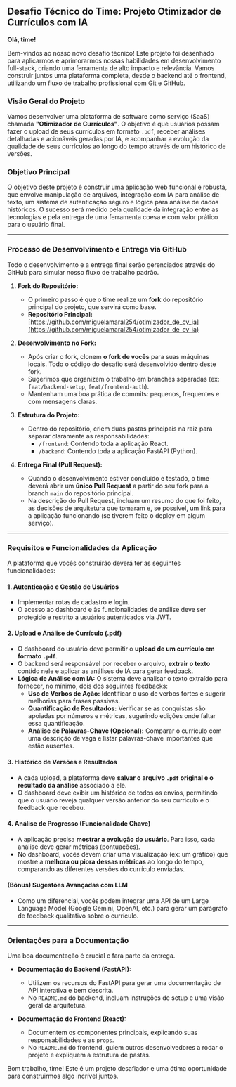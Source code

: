 
## Desafio Técnico do Time: Projeto Otimizador de Currículos com IA

**Olá, time!**

Bem-vindos ao nosso novo desafio técnico! Este projeto foi desenhado para aplicarmos e aprimorarmos nossas habilidades em desenvolvimento full-stack, criando uma ferramenta de alto impacto e relevância. Vamos construir juntos uma plataforma completa, desde o backend até o frontend, utilizando um fluxo de trabalho profissional com Git e GitHub.

### Visão Geral do Projeto

Vamos desenvolver uma plataforma de software como serviço (SaaS) chamada **"Otimizador de Currículos"**. O objetivo é que usuários possam fazer o upload de seus currículos em formato `.pdf`, receber análises detalhadas e acionáveis geradas por IA, e acompanhar a evolução da qualidade de seus currículos ao longo do tempo através de um histórico de versões.

### Objetivo Principal

O objetivo deste projeto é construir uma aplicação web funcional e robusta, que envolve manipulação de arquivos, integração com IA para análise de texto, um sistema de autenticação seguro e lógica para análise de dados históricos. O sucesso será medido pela qualidade da integração entre as tecnologias e pela entrega de uma ferramenta coesa e com valor prático para o usuário final.

---

### Processo de Desenvolvimento e Entrega via GitHub

Todo o desenvolvimento e a entrega final serão gerenciados através do GitHub para simular nosso fluxo de trabalho padrão.

1.  **Fork do Repositório:**
    * O primeiro passo é que o time realize um **fork** do repositório principal do projeto, que servirá como base.
    * **Repositório Principal:** [https://github.com/miguelamaral254/otimizador_de_cv_ia](https://github.com/miguelamaral254/otimizador_de_cv_ia)

2.  **Desenvolvimento no Fork:**
    * Após criar o fork, clonem **o fork de vocês** para suas máquinas locais. Todo o código do desafio será desenvolvido dentro deste fork.
    * Sugerimos que organizem o trabalho em branches separadas (ex: `feat/backend-setup`, `feat/frontend-auth`).
    * Mantenham uma boa prática de commits: pequenos, frequentes e com mensagens claras.

3.  **Estrutura do Projeto:**
    * Dentro do repositório, criem duas pastas principais na raiz para separar claramente as responsabilidades:
        * `/frontend`: Contendo toda a aplicação React.
        * `/backend`: Contendo toda a aplicação FastAPI (Python).

4.  **Entrega Final (Pull Request):**
    * Quando o desenvolvimento estiver concluído e testado, o time deverá abrir um **único Pull Request** a partir do seu fork para a branch `main` do repositório principal.
    * Na descrição do Pull Request, incluam um resumo do que foi feito, as decisões de arquitetura que tomaram e, se possível, um link para a aplicação funcionando (se tiverem feito o deploy em algum serviço).

---

### Requisitos e Funcionalidades da Aplicação

A plataforma que vocês construirão deverá ter as seguintes funcionalidades:

#### **1. Autenticação e Gestão de Usuários**
* Implementar rotas de cadastro e login.
* O acesso ao dashboard e às funcionalidades de análise deve ser protegido e restrito a usuários autenticados via JWT.

#### **2. Upload e Análise de Currículo (.pdf)**
* O dashboard do usuário deve permitir o **upload de um currículo em formato `.pdf`**.
* O backend será responsável por receber o arquivo, **extrair o texto** contido nele e aplicar as análises de IA para gerar feedback.
* **Lógica de Análise com IA:** O sistema deve analisar o texto extraído para fornecer, no mínimo, dois dos seguintes feedbacks:
    * **Uso de Verbos de Ação:** Identificar o uso de verbos fortes e sugerir melhorias para frases passivas.
    * **Quantificação de Resultados:** Verificar se as conquistas são apoiadas por números e métricas, sugerindo edições onde faltar essa quantificação.
    * **Análise de Palavras-Chave (Opcional):** Comparar o currículo com uma descrição de vaga e listar palavras-chave importantes que estão ausentes.

#### **3. Histórico de Versões e Resultados**
* A cada upload, a plataforma deve **salvar o arquivo `.pdf` original e o resultado da análise** associado a ele.
* O dashboard deve exibir um histórico de todos os envios, permitindo que o usuário reveja qualquer versão anterior do seu currículo e o feedback que recebeu.

#### **4. Análise de Progresso (Funcionalidade Chave)**
* A aplicação precisa **mostrar a evolução do usuário**. Para isso, cada análise deve gerar métricas (pontuações).
* No dashboard, vocês devem criar uma visualização (ex: um gráfico) que mostre a **melhora ou piora dessas métricas** ao longo do tempo, comparando as diferentes versões do currículo enviadas.

#### **(Bônus) Sugestões Avançadas com LLM**
* Como um diferencial, vocês podem integrar uma API de um Large Language Model (Google Gemini, OpenAI, etc.) para gerar um parágrafo de feedback qualitativo sobre o currículo.

---

### Orientações para a Documentação

Uma boa documentação é crucial e fará parte da entrega.

* **Documentação do Backend (FastAPI):**
    * Utilizem os recursos do FastAPI para gerar uma documentação de API interativa e bem descrita.
    * No `README.md` do backend, incluam instruções de setup e uma visão geral da arquitetura.

* **Documentação do Frontend (React):**
    * Documentem os componentes principais, explicando suas responsabilidades e as `props`.
    * No `README.md` do frontend, guiem outros desenvolvedores a rodar o projeto e expliquem a estrutura de pastas.

Bom trabalho, time! Este é um projeto desafiador e uma ótima oportunidade para construirmos algo incrível juntos.
